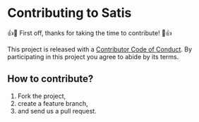 # Contributing to Satis

:+1::tada: First off, thanks for taking the time to contribute! :tada::+1:

This project is released with a <a href="http://contributor-covenant.org/version/1/4/">Contributor Code of Conduct</a>. By participating in this project you agree to abide by its terms.

## How to contribute?

1. Fork the project,
2. create a feature branch,
3. and send us a pull request.
